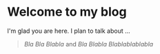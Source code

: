 # Welcome to my blog

I'm glad you are here. I plan to talk about ...
> *Bla*
> *Bla Blabla*
> and *Bla Blabla Blablablablabla*
